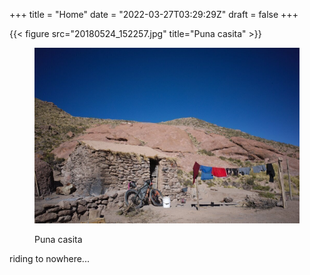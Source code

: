 +++
title = "Home"
date = "2022-03-27T03:29:29Z"
draft = false
+++
 

{{< figure src="20180524_152257.jpg" title="Puna casita" >}}

<figure><img src="20180524_152257.jpg"
         alt="Puna casita"/><figcaption>
            <p>Puna casita</p>
        </figcaption>
</figure>


riding to nowhere...

